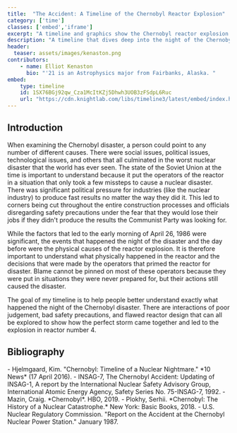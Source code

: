 ```yaml
---
title:  "The Accident: A Timeline of the Chernobyl Reactor Explosion"
category: ['time']
classes: ['embed','iframe']
excerpt: "A timeline and graphics show the Chernobyl reactor explosion as it unfolded."
description: "A timeline that dives deep into the night of the Chernobyl reactor explosion and the causes associated with it. Starting with the decisions made leading up to the disaster and moving to a second-by-second description of the explosion, this project follows the status of the reactor with graphics that show the weight of what happened. This project hopes to make clear which underlying issues and decisions led to the disaster."
header:
  teaser: assets/images/kenaston.png
contributors:
    - name: Elliot Kenaston
      bio: "'21 is an Astrophysics major from Fairbanks, Alaska. "
embed:
    type: timeline
    id: 1SX76BGj92qw_Cza1McItKZj5Dhwh3UOB3zFSdpL6Ruc
    url: "https://cdn.knightlab.com/libs/timeline3/latest/embed/index.html?source=1SX76BGj92qw_Cza1McItKZj5Dhwh3UOB3zFSdpL6Ruc&font=Default&lang=en&initial_zoom=2&height=650"
---
```


## Introduction

When examining the Chernobyl disaster, a person could point to any
number of different causes. There were social issues, political issues,
technological issues, and others that all culminated in the worst
nuclear disaster that the world has ever seen. The state of the Soviet
Union at the time is important to understand because it put the
operators of the reactor in a situation that only took a few missteps to
cause a nuclear disaster. There was significant political pressure for
industries (like the nuclear industry) to produce fast results no matter
the way they did it. This led to corners being cut throughout the entire
construction processes and officials disregarding safety precautions
under the fear that they would lose their jobs if they didn't produce
the results the Communist Party was looking for.

While the factors that led to the early morning of April 26, 1986 were
significant, the events that happened the night of the disaster and the
day before were the physical causes of the reactor explosion. It is
therefore important to understand what physically happened in the
reactor and the decisions that were made by the operators that primed
the reactor for disaster. Blame cannot be pinned on most of these
operators because they were put in situations they were never prepared
for, but their actions still caused the disaster.

The goal of my timeline is to help people better understand exactly what
happened the night of the Chernobyl disaster. There are interactions of
poor judgement, bad safety precautions, and flawed reactor design that
can all be explored to show how the perfect storm came together and led
to the explosion in reactor number 4.


## Bibliography

<div markdown="1" class="footnotes">
- Hjelmgaard, Kim. "Chernobyl: Timeline of a Nuclear Nightmare." *10 News* (17 April 2016).
- INSAG-7, The Chernobyl Accident: Updating of INSAG-1, A report by the International Nuclear Safety Advisory Group, International Atomic Energy Agency, Safety Series No. 75-INSAG-7, 1992.
- Mazin, Craig. *Chernobyl*. HBO, 2019.
- Plokhy, Serhii. *Chernobyl: The History of a Nuclear Catastrophe.* New York: Basic Books, 2018.
- U.S. Nuclear Regulatory Commission. "Report on the Accident at the Chernobyl Nuclear Power Station." January 1987.
</div>